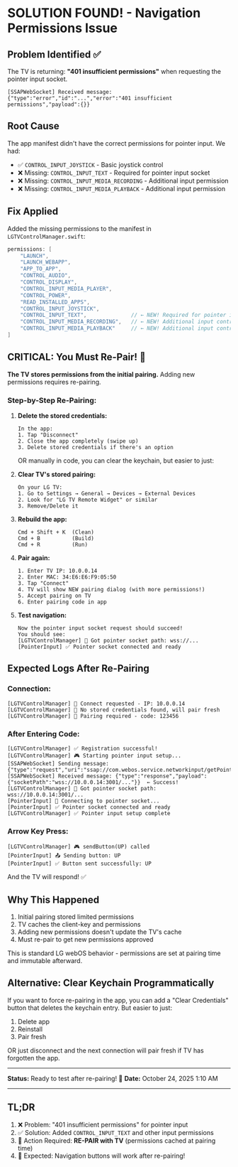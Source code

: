 # SOLUTION FOUND! - Navigation Permissions Issue

## Problem Identified ✅

The TV is returning: **"401 insufficient permissions"** when requesting the pointer input socket.

```
[SSAPWebSocket] Received message: {"type":"error","id":"...","error":"401 insufficient permissions","payload":{}}
```

## Root Cause

The app manifest didn't have the correct permissions for pointer input. We had:
- ✅ `CONTROL_INPUT_JOYSTICK` - Basic joystick control
- ❌ Missing: `CONTROL_INPUT_TEXT` - Required for pointer input socket
- ❌ Missing: `CONTROL_INPUT_MEDIA_RECORDING` - Additional input permission
- ❌ Missing: `CONTROL_INPUT_MEDIA_PLAYBACK` - Additional input permission

## Fix Applied

Added the missing permissions to the manifest in `LGTVControlManager.swift`:

```swift
permissions: [
    "LAUNCH",
    "LAUNCH_WEBAPP",
    "APP_TO_APP",
    "CONTROL_AUDIO",
    "CONTROL_DISPLAY",
    "CONTROL_INPUT_MEDIA_PLAYER",
    "CONTROL_POWER",
    "READ_INSTALLED_APPS",
    "CONTROL_INPUT_JOYSTICK",
    "CONTROL_INPUT_TEXT",              // ← NEW! Required for pointer input
    "CONTROL_INPUT_MEDIA_RECORDING",   // ← NEW! Additional input control
    "CONTROL_INPUT_MEDIA_PLAYBACK"     // ← NEW! Additional input control
]
```

## CRITICAL: You Must Re-Pair! 🔄

**The TV stores permissions from the initial pairing.** Adding new permissions requires re-pairing.

### Step-by-Step Re-Pairing:

1. **Delete the stored credentials:**
   ```
   In the app:
   1. Tap "Disconnect" 
   2. Close the app completely (swipe up)
   3. Delete stored credentials if there's an option
   ```

   OR manually in code, you can clear the keychain, but easier to just:

2. **Clear TV's stored pairing:**
   ```
   On your LG TV:
   1. Go to Settings → General → Devices → External Devices
   2. Look for "LG TV Remote Widget" or similar
   3. Remove/Delete it
   ```

3. **Rebuild the app:**
   ```
   Cmd + Shift + K  (Clean)
   Cmd + B          (Build)
   Cmd + R          (Run)
   ```

4. **Pair again:**
   ```
   1. Enter TV IP: 10.0.0.14
   2. Enter MAC: 34:E6:E6:F9:05:50
   3. Tap "Connect"
   4. TV will show NEW pairing dialog (with more permissions!)
   5. Accept pairing on TV
   6. Enter pairing code in app
   ```

5. **Test navigation:**
   ```
   Now the pointer input socket request should succeed!
   You should see:
   [LGTVControlManager] 📍 Got pointer socket path: wss://...
   [PointerInput] ✅ Pointer socket connected and ready
   ```

## Expected Logs After Re-Pairing

### Connection:
```
[LGTVControlManager] 🔵 Connect requested - IP: 10.0.0.14
[LGTVControlManager] 📝 No stored credentials found, will pair fresh
[LGTVControlManager] 🔐 Pairing required - code: 123456
```

### After Entering Code:
```
[LGTVControlManager] ✅ Registration successful!
[LGTVControlManager] 🎮 Starting pointer input setup...
[SSAPWebSocket] Sending message: {"type":"request","uri":"ssap://com.webos.service.networkinput/getPointerInputSocket"...}
[SSAPWebSocket] Received message: {"type":"response","payload":{"socketPath":"wss://10.0.0.14:3001/..."}}  ← Success!
[LGTVControlManager] 📍 Got pointer socket path: wss://10.0.0.14:3001/...
[PointerInput] 🔌 Connecting to pointer socket...
[PointerInput] ✅ Pointer socket connected and ready
[LGTVControlManager] ✅ Pointer input setup complete
```

### Arrow Key Press:
```
[LGTVControlManager] 🎮 sendButton(UP) called
[PointerInput] 📤 Sending button: UP
[PointerInput] ✅ Button sent successfully: UP
```

And the TV will respond! ✅

## Why This Happened

1. Initial pairing stored limited permissions
2. TV caches the client-key and permissions
3. Adding new permissions doesn't update the TV's cache
4. Must re-pair to get new permissions approved

This is standard LG webOS behavior - permissions are set at pairing time and immutable afterward.

## Alternative: Clear Keychain Programmatically

If you want to force re-pairing in the app, you can add a "Clear Credentials" button that deletes the keychain entry. But easier to just:
1. Delete app
2. Reinstall
3. Pair fresh

OR just disconnect and the next connection will pair fresh if TV has forgotten the app.

---

**Status:** Ready to test after re-pairing! 🎉
**Date:** October 24, 2025 1:10 AM

---

## TL;DR

1. ❌ Problem: "401 insufficient permissions" for pointer input
2. ✅ Solution: Added `CONTROL_INPUT_TEXT` and other input permissions
3. 🔄 Action Required: **RE-PAIR with TV** (permissions cached at pairing time)
4. 🎯 Expected: Navigation buttons will work after re-pairing!
